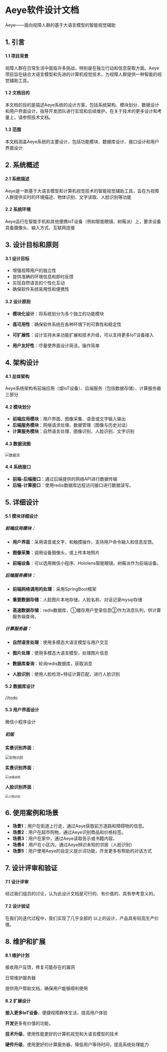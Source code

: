 # Aeye软件设计文档

Aeye——面向视障人群的基于大语言模型的智能视觉辅助





## 1. 引言

#### 1.1 项目背景

视障人群在日常生活中面临许多挑战，特别是在独立行动和信息获取方面。Aeye项目旨在结合大语言模型和先进的计算机视觉技术，为视障人群提供一种智能的视觉辅助工具。



#### 1.2 文档目的

本文档的目的是描述Aeye系统的设计方案，包括系统架构、模块划分、数据设计和用户界面设计，指导开发团队进行实现和后续维护。在关于技术的更多设计和考量上，请参照技术文档。



#### 1.3 范围

本文档涵盖Aeye系统的主要设计，包括功能模块、数据库设计、接口设计和用户界面设计







## 2. 系统概述

#### 2.1 系统描述

Aeye是一款基于大语言模型和计算机视觉技术的智能视觉辅助工具，旨在为视障人群提供实时的环境描述、物体识别、文字读取、人脸识别等功能

#### 2.2 系统环境

Aeye运行在智能手机和其他便携IoT设备（例如智能眼镜、树莓派）上，要求设备具备摄像头、输入方式、互联网连接







## 3. 设计目标和原则

#### 3.1 设计目标

- 增强视障用户的独立性
- 提供准确的环境信息和即时反馈
- 实现自然语言的个性化互动
- 确保软件系统易用性和便携性



#### 3.2 设计原则

- **模块化设计**：将系统划分为多个独立的功能模块

- **高可用性**：确保软件系统在各种环境下的可靠性和稳定性

- **可扩展性**：设计支持未来功能扩展和技术升级，可以支持更多IoT设备接入

- **用户友好性**：尽量使界面设计简洁，操作简单

    





## 4. 架构设计

#### 4.1 总体架构

Aeye系统架构有前端应用（或IoT设备）、后端服务（包括数据存储）、计算服务器三部分



#### 4.2 模块划分

- **前端应用模块**：用户界面、图像采集、语音或文字输入输出
- **后端服务模块**：网络请求处理、数据管理（图像与历史对话）
- **计算服务模块**：自然语言处理、图像识别、人脸识别、文字识别



#### 4.3 数据流图

<img src="Aeye设计文档.assets/数据流-1721707795696-1.png" alt="数据流" style="zoom: 80%;" />



#### 4.4 系统接口

- **前端-后端接口**：通过后端提供的网络API进行数据传输
- **后端-计算接口**：使用redis数据库远程访问接口进行数据读写。







## 5. 详细设计

#### 5.1 模块详细设计

##### **前端应用模块**：

- **用户界面**：采用语音或文字，和触摸操作，支持用户命令输入和信息反馈。

- **图像采集**：调用设备摄像头，或上传本地照片

- **前端设备**：可以选用微信小程序、Hololens智能眼镜、树莓派作为前端设备。

    

##### 后端服务模块：

- **前端网络调用的处理**：采用SpringBoot框架

- **重要数据存储**：人脸图片本地存储，人脸名称、对话记录mysql存储

- **高速数据存储**：redis数据库，①缓存用户登录信息②作为消息队列，供计算服务端查询，

    

##### 计算服务器：

- **自然语言处理**：使用多模态大语言模型与用户交互

- **图片处理**：使用多模态大语言模型，处理图片信息

- **数据库查询**：轮询redis数据库，获取消息

- **人脸识别**：使用人脸检测+特征计算匹配，进行人脸识别

    

#### 5.2 数据库设计

//todo



#### 5.3 用户界面设计

微信小程序设计

##### 初版

**实景识别界面**：

<img src="Aeye设计文档.assets/实物识别.png" alt="实物识别" style="zoom:80%;" />

**实景识别界面**：

<img src="Aeye设计文档.assets/详细说明.png" alt="详细说明" style="zoom:67%;" />

**人脸识别界面**：

<img src="Aeye设计文档.assets/人物识别.png" alt="人物识别" style="zoom:67%;" />





## 6. 使用案例和场景

- **场景1**：用户在街道上行走，通过Aeye获取前方道路和障碍物的信息。
- **场景2**：用户在超市购物，通过Aeye识别商品和价格标签。
- **场景3**：用户在家中，通过Aeye读取告示或书籍内容。
- **场景4**：用户在小区内，通过Aeye辨识未知的邻居（人脸识别）
- **场景5**：用户使用Aeye的自定义提示词功能，开发更多有帮助的对话方式







## 7. 设计评审和验证

#### 7.1 设计评审

经过我们组员的讨论，认为此设计文档是可行的、有价值的、具有参考意义的。



#### 7.2 设计验证

在我们的迭代过程中，我们实现了几乎全部的 以上的设计，产品具有较高生产价值。







## 8. 维护和扩展

#### 8.1 维护计划

接收用户反馈，修复可能存在的漏洞

日常维护服务器

提供用户帮助文档，确保用户能够顺利使用



#### 8.2 扩展设计

**接入更多IoT设备**，便捷视障群体生活，提高用户体验

**开发**更多有价值的功能，

**技术升级**，使用性能更好的计算机视觉和大语言模型的技术

**硬件升级**，使用更好的计算服务器，降低用户等待时间，提高系统处理能力

